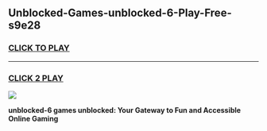 
## Unblocked-Games-unblocked-6-Play-Free-s9e28
<h3>
<a href="https://premium76.site?title=unblocked-6&ref=10A">CLICK TO PLAY</a></h3>
<hr>

<h3>
<a href="https://premium76.site?title=unblocked-6&ref=10A">CLICK 2 PLAY</a>
  
</h3>

<a href="https://premium76.site?title=unblocked-6&ref=10A"><img src="https://clearcache.store/games.png"></a>


**unblocked-6 games unblocked: Your Gateway to Fun and Accessible Online Gaming**
